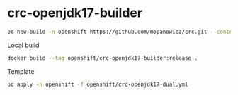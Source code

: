 # crc-openjdk17-builder

```bash
oc new-build -n openshift https://github.com/mopanowicz/crc.git --context-dir=s2i/crc-openjdk17-builder --source-secret=crc-github --name=crc-openjdk17-builder --to=crc-openjdk17-builder:release
```

Local build

```bash
docker build --tag openshift/crc-openjdk17-builder:release .
```

Template

```bash
oc apply -n openshift -f openshift/crc-openjdk17-dual.yml
```
